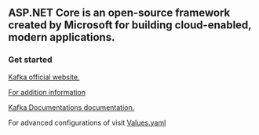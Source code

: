 ## ASP.NET Core is an open-source framework created by Microsoft for building cloud-enabled, modern applications.



### Get started

[Kafka official website.](https://docs.microsoft.com/en-us/aspnet/core/?view=aspnetcore-5.0)


[For addition information](https://bitnami.com/stack/aspnet-core/helm)


[Kafka Documentations documentation.](https://docs.microsoft.com/en-us/aspnet/core/?view=aspnetcore-5.0)


For advanced configurations of visit [Values.yaml](https://github.com/bitnami/charts/raw/master/bitnami/aspnet-core/values.yaml)
